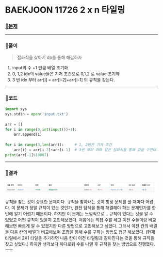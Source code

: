 # BAEKJOON 11726 2 x n 타일링

### [🏸문제](https://www.acmicpc.net/problem/11726) 

<hr>



### 💊풀이

> 점화식을 찾아서 dp를 통해 해결하자

1. input의 수 +1 만큼 배열 초기화
1. 0, 1,2 idx의 value들은 기저 조건으로 0,1,2 로 value 초기화
1. 3 번 idx 부터 arr[i] = arr[i-2]+arr[i-1] 의 규칙을 갖는다.

<hr>

### 📌코드

```python
import sys
sys.stdin = open('input.txt')

arr = []
for i in range(0,int(input())+1):
    arr.append(i)

for i in range(3,len(arr)):     # 1, 2번은 기저 조건
    arr[i] = arr[i-2]+arr[i-1]  # 3번 부터 이와 같은 점화식을 통해 값을 구한다.
print(arr[-1]%10007)
```

<hr>





### 🛀결과

![image-20220515171246837](readme.assets/image-20220515171246837.png)

규칙을 찾는 것이 중요한 문제이다. 규칙을 찾아내는 것이 항상 문제를 풀 때마다 어렵다. 이 문제가 정말 규칙이 있는 것인가, 완전 탐색을 통해 해결해야 하는 문제인가를 한 번에 알기 어렵기 때문이다. 하지만 이 문제는 느낌적으로... 규칙이 있다는 것을 알 수 있었고 어떤 규칙이 있을지 고민해보았다. 처음에는 직접 수를 세고 이전 수들이랑 비교해보면 빠르게 알 수 있겠지만 다른 방법으로 고민해보고 싶었다. 그래서 이전 칸의 배열을 다음 칸의 배열과 비교해보며 조합을 통해 수를 구하는 방법도 접근 해보았다. (현재 타일에서 2X1 타일을 추가하면 나음 칸이 이전 타일링과 같아진다는 것을 통해 규칙을 찾고 싶었다.) 하지만 생각보다 까다로워 수를 나열 후 규칙을 찾는 방법으로 진행했다. ㅜㅜ
